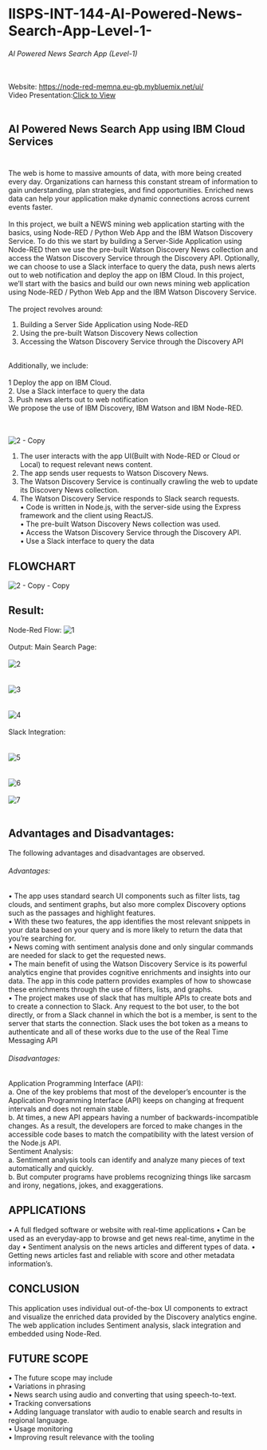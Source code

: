 # llSPS-INT-144-AI-Powered-News-Search-App-Level-1-
###### AI Powered News Search App (Level-1)<br/><br/>

Website: https://node-red-memna.eu-gb.mybluemix.net/ui/<br/>
Video Presentation:[Click to View](https://drive.google.com/file/d/1MWhQn3OP6v8qQgevassyZIZ-N2JO6x5Y/view?usp=sharing )  <br/><br/> 
## AI Powered News Search App using IBM Cloud Services<br/><br/>
The web is home to massive amounts of data, with more being created every day. Organizations can harness this constant stream of information to gain understanding, plan strategies, and find opportunities. Enriched news data can help your application make dynamic connections across current events faster.
<br/><br/>In this project, we built a NEWS mining web application starting with the basics, using Node-RED / Python Web App and the IBM Watson Discovery Service.
To do this we start by building a Server-Side Application using Node-RED then we use the pre-built Watson Discovery News collection and access the Watson Discovery Service through the Discovery API. Optionally, we can choose to use a Slack interface to query the data, push news alerts out to web notification and deploy the app on IBM Cloud. In this project, we’ll start with the basics and build our own news mining web application using Node-RED / Python Web App and the IBM Watson Discovery Service.
<br/><br/>
The project revolves around:
1. Building a Server Side Application using Node-RED 
2. Using the pre-built Watson Discovery News collection 
3. Accessing the Watson Discovery Service through the Discovery API 
 <br/>
Additionally, we include:<br/><br/>
1 Deploy the app on IBM Cloud.<br/>
2. Use a Slack interface to query the data <br/> 
3. Push news alerts out to web notification<br/>
We propose the use of IBM Discovery, IBM Watson and IBM Node-RED.
<br/><br/><br/>

![2 - Copy](https://user-images.githubusercontent.com/64114181/82390006-23b53100-9a5b-11ea-8c1f-5020e886c0b2.png)<br/>
1.	The user interacts with the app UI(Built with Node-RED or Cloud or Local) to request relevant news content.
2.	The app sends user requests to Watson Discovery News.
3.	The Watson Discovery Service is continually crawling the web to update its Discovery News collection.
4.	The Watson Discovery Service responds to Slack search requests.<br/>
•	Code is written in Node.js, with the server-side using the Express framework and the client using ReactJS.<br/>
•	The pre-built Watson Discovery News collection was used.<br/>
•	Access the Watson Discovery Service through the Discovery API.<br/>
•	Use a Slack interface to query the data<br/>

## FLOWCHART

![2 - Copy - Copy](https://user-images.githubusercontent.com/64114181/82390634-d89c1d80-9a5c-11ea-9de1-c6842535bab0.png)

## Result:
Node-Red Flow:
![1](https://user-images.githubusercontent.com/64114181/82389229-3595d480-9a59-11ea-9feb-9027bf5496fd.png)
<br/><br/>
Output: Main Search Page:<br/><br/>
![2](https://user-images.githubusercontent.com/64114181/82390065-49dad100-9a5b-11ea-8316-529a4f59e877.png)<br/><br/><br/>
![3](https://user-images.githubusercontent.com/64114181/82390134-827aaa80-9a5b-11ea-89e7-2e82df6a9d67.png)<br/><br/><br/>
![4](https://user-images.githubusercontent.com/64114181/82390458-61ff2000-9a5c-11ea-8e2f-d20c8863a1a5.png)<br/>
<br/>
Slack Integration:<br/><br/><br/>
![5](https://user-images.githubusercontent.com/64114181/82390484-75aa8680-9a5c-11ea-8803-58c4fc612459.png)</br>
<br/><br/>
![6](https://user-images.githubusercontent.com/64114181/82390490-7ba06780-9a5c-11ea-8f2f-eb92f9754d12.png)<br/></br>
![7](https://user-images.githubusercontent.com/64114181/82390497-80fdb200-9a5c-11ea-9e53-ddb897f96588.png)<br/><br/>

## Advantages and Disadvantages:<br/>
The following advantages and disadvantages are observed.<br/>
###### Advantages:<br/>
•	The app uses standard search UI components such as filter lists, tag clouds, and sentiment graphs, but also more complex Discovery options such as the passages and highlight features.
<br/>•	With these two features, the app identifies the most relevant snippets in your data based on your query and is more likely to return the data that you’re searching for.
<br/>•	News coming with sentiment analysis done and only singular commands are needed for slack to get the requested news.
<br/>•	The main benefit of using the Watson Discovery Service is its powerful analytics engine that provides cognitive enrichments and insights into our data. The app in this code pattern provides examples of how to showcase these enrichments through the use of filters, lists, and graphs.
<br/>•	The project makes use of slack that has multiple APIs to create bots and to create a connection to Slack. Any request to the bot user, to the bot directly, or from a Slack channel in which the bot is a member, is sent to the server that starts the connection. Slack uses the bot token as a means to authenticate and all of these works due to the use of the Real Time Messaging API
###### Disadvantages:<br/>
Application Programming Interface (API):
<br/>a.	One of the key problems that most of the developer’s encounter is the Application Programming Interface (API) keeps on changing at frequent intervals and does not remain stable.
<br/>b.	At times, a new API appears having a number of backwards-incompatible changes. As a result, the developers are forced to make changes in the accessible code bases to match the compatibility with the latest version of the Node.js API.
<br/>Sentiment Analysis:
<br/>a.	Sentiment analysis tools can identify and analyze many pieces of text automatically and quickly.<br/>
b.	But computer programs have problems recognizing things like sarcasm and irony, negations, jokes, and exaggerations.<br/>
## APPLICATIONS
•	A full fledged software or website with real-time applications
•	Can be used as an everyday-app to browse and get news real-time, anytime in the day
•	Sentiment analysis on the news articles and different types of data.
•	Getting news articles fast and reliable with score and other metadata information’s.
## CONCLUSION
This application uses individual out-of-the-box UI components to extract and visualize the enriched data provided by the Discovery analytics engine. The web application includes Sentiment analysis, slack integration and embedded using Node-Red. 
## FUTURE SCOPE<br/>
•	The future scope may include<br/>
•	Variations in phrasing<br/>
•	News search using audio and converting that using speech-to-text.<br/>
•	Tracking conversations<br/>
•	Adding language translator with audio to enable search and results in regional language.<br/>
•	Usage monitoring<br/>
•	Improving result relevance with the tooling<br/>
